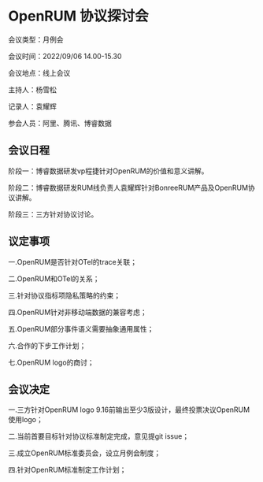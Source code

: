 
# OpenRUM 协议探讨会

会议类型：月例会

会议时间：2022/09/06 14.00-15.30

会议地点：线上会议

主持人：杨雪松

记录人：袁耀辉

参会人员：阿里、腾讯、博睿数据

## 会议日程

阶段一：博睿数据研发vp程捷针对OpenRUM的价值和意义讲解。

阶段二：博睿数据研发RUM线负责人袁耀辉针对BonreeRUM产品及OpenRUM协议讲解。

阶段三：三方针对协议讨论。

## 议定事项

一.OpenRUM是否针对OTel的trace关联；

二.OpenRUM和OTel的关系；

三.针对协议指标项隐私策略的约束；

四.OpenRUM针对非移动端数据的兼容考虑；

五.OpenRUM部分事件语义需要抽象通用属性；

六.合作的下步工作计划；

七.OpenRUM logo的商讨；

## 会议决定

一.三方针对OpenRUM logo 9.16前输出至少3版设计，最终投票决议OpenRUM 使用logo；

二.当前首要目标针对协议标准制定完成，意见提git issue；

三.成立OpenRUM标准委员会，设立月例会制度；

四.针对OpenRUM标准制定工作计划；  
